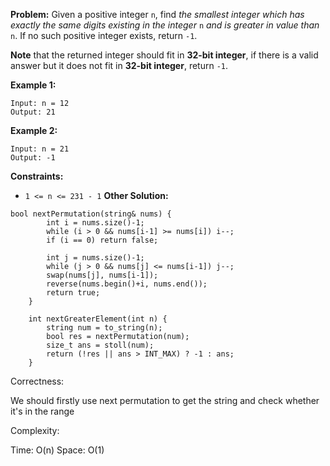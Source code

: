 **Problem:**
Given a positive integer `n`, find *the smallest integer which has exactly the same digits existing in the integer* `n` *and is greater in value than* `n`. If no such positive integer exists, return `-1`.

**Note** that the returned integer should fit in **32-bit integer**, if there is a valid answer but it does not fit in **32-bit integer**, return `-1`.

 

**Example 1:**

```
Input: n = 12
Output: 21
```

**Example 2:**

```
Input: n = 21
Output: -1
```

 

**Constraints:**

- `1 <= n <= 231 - 1`
**Other Solution:**
```
bool nextPermutation(string& nums) {
        int i = nums.size()-1;
        while (i > 0 && nums[i-1] >= nums[i]) i--;
        if (i == 0) return false;
        
        int j = nums.size()-1;
        while (j > 0 && nums[j] <= nums[i-1]) j--;
        swap(nums[j], nums[i-1]);
        reverse(nums.begin()+i, nums.end());
        return true;
    }
    
    int nextGreaterElement(int n) {
        string num = to_string(n);
        bool res = nextPermutation(num);
        size_t ans = stoll(num);
        return (!res || ans > INT_MAX) ? -1 : ans;
    }
```
Correctness:

We should firstly use next permutation to get the string and check whether it's in the range

Complexity:

Time: O(n)
Space: O(1)